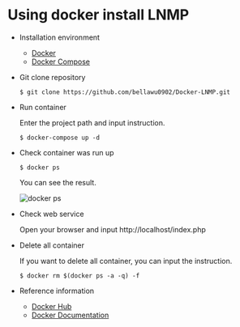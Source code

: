 # Using docker install LNMP

* Installation environment

  - [Docker](https://docs.docker.com/install/)
  - [Docker Compose](https://docs.docker.com/compose/install/#install-compose)

* Git clone repository
    ```
    $ git clone https://github.com/bellawu0902/Docker-LNMP.git
    ```
    
* Run container
    
    Enter the project path and input instruction.

    
    ```
    $ docker-compose up -d
    ```

* Check container was run up

    ```
    $ docker ps
    ```
    
    You can see the result.
    
    ![docker ps](https://i.imgur.com/WWR4xiM.png)
    
* Check web service

    Open your browser and input http://localhost/index.php
    

* Delete all container

    If you want to delete all container, you can input the instruction.
    
    ```
    $ docker rm $(docker ps -a -q) -f
    ```
    
* Reference information
    
    - [Docker Hub](https://hub.docker.com/explore/)
    - [Docker Documentation](https://docs.docker.com/)
